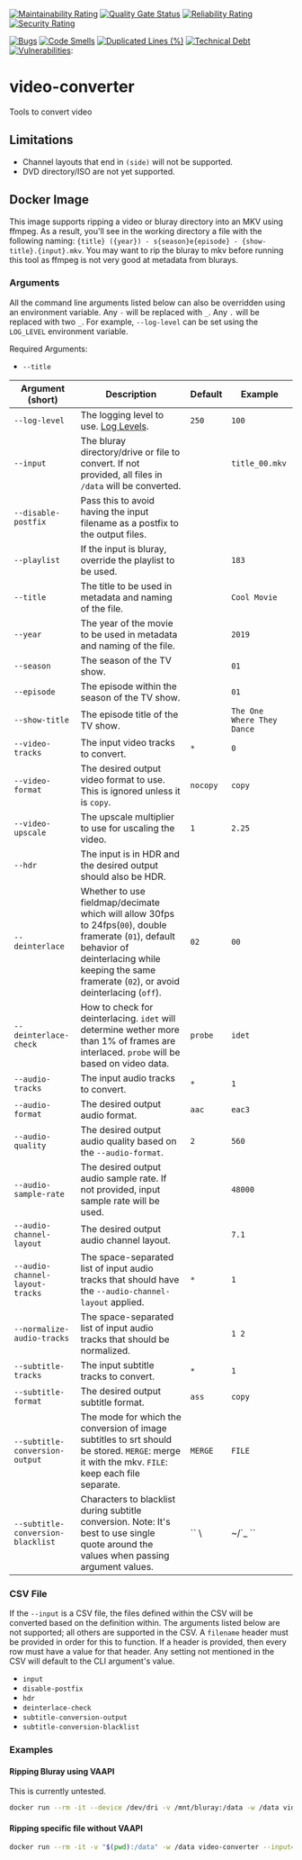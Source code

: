 [![Maintainability Rating](https://sonarcloud.io/api/project_badges/measure?project=superflyxxi_video-converter&metric=sqale_rating)](https://sonarcloud.io/dashboard?id=superflyxxi_video-converter)
[![Quality Gate Status](https://sonarcloud.io/api/project_badges/measure?project=superflyxxi_video-converter&metric=alert_status)](https://sonarcloud.io/dashboard?id=superflyxxi_video-converter)
[![Reliability Rating](https://sonarcloud.io/api/project_badges/measure?project=superflyxxi_video-converter&metric=reliability_rating)](https://sonarcloud.io/dashboard?id=superflyxxi_video-converter)
[![Security Rating](https://sonarcloud.io/api/project_badges/measure?project=superflyxxi_video-converter&metric=security_rating)](https://sonarcloud.io/dashboard?id=superflyxxi_video-converter)

[![Bugs](https://sonarcloud.io/api/project_badges/measure?project=superflyxxi_video-converter&metric=bugs)](https://sonarcloud.io/dashboard?id=superflyxxi_video-converter)
[![Code Smells](https://sonarcloud.io/api/project_badges/measure?project=superflyxxi_video-converter&metric=code_smells)](https://sonarcloud.io/dashboard?id=superflyxxi_video-converter)
[![Duplicated Lines (%)](https://sonarcloud.io/api/project_badges/measure?project=superflyxxi_video-converter&metric=duplicated_lines_density)](https://sonarcloud.io/dashboard?id=superflyxxi_video-converter)
[![Technical Debt](https://sonarcloud.io/api/project_badges/measure?project=superflyxxi_video-converter&metric=sqale_index)](https://sonarcloud.io/dashboard?id=superflyxxi_video-converter)
[![Vulnerabilities](https://sonarcloud.io/api/project_badges/measure?project=superflyxxi_video-converter&metric=vulnerabilities)](https://sonarcloud.io/dashboard?id=superflyxxi_video-converter):

# video-converter

Tools to convert video

## Limitations

- Channel layouts that end in `(side)` will not be supported.
- DVD directory/ISO are not yet supported.

## Docker Image

This image supports ripping a video or bluray directory into an MKV using ffmpeg. As a result,
you'll see in the working directory a file with the following naming:
`{title} ({year}) - s{season}e{episode} - {show-title}.{input}.mkv`.
You may want to rip the bluray to mkv before running this tool as ffmpeg is not very good at metadata
from blurays.

### Arguments

All the command line arguments listed below can also be overridden using an environment variable. Any `-` will be
replaced with `_`. Any `.` will be replaced with two `_`. For example, `--log-level` can be set using the
`LOG_LEVEL` environment variable.

Required Arguments:
- `--title`

Argument (short) | Description | Default | Example
--- | --- | --- | ---
`--log-level` | The logging level to use. [Log Levels](https://github.com/Seldaek/monolog/blob/main/doc/01-usage.md#log-levels). | `250` | `100`
`--input` | The bluray directory/drive or file to convert. If not provided, all files in `/data` will be converted. | | `title_00.mkv`
`--disable-postfix` | Pass this to avoid having the input filename as a postfix to the output files. | | 
`--playlist` | If the input is bluray, override the playlist to be used. | | `183`
`--title` | The title to be used in metadata and naming of the file. | | `Cool Movie`
`--year` | The year of the movie to be used in metadata and naming of the file. | | `2019`
`--season` | The season of the TV show. | | `01`
`--episode` | The episode within the season of the TV show. | | `01`
`--show-title` | The episode title of the TV show. | | `The One Where They Dance`
`--video-tracks` | The input video tracks to convert. | `*` | `0`
`--video-format` | The desired output video format to use. This is ignored unless it is `copy`. | `nocopy` | `copy`
`--video-upscale` | The upscale multiplier to use for uscaling the video. | `1` | `2.25`
`--hdr` | The input is in HDR and the desired output should also be HDR. | |
`--deinterlace` | Whether to use fieldmap/decimate which will allow 30fps to 24fps(`00`), double framerate (`01`), default behavior of deinterlacing while keeping the same framerate (`02`), or avoid deinterlacing (`off`). | `02` | `00`
`--deinterlace-check` | How to check for deinterlacing. `idet` will determine wether more than 1% of frames are interlaced. `probe` will be based on video data. | `probe` | `idet`
`--audio-tracks` | The input audio tracks to convert. | `*` | `1`
`--audio-format` | The desired output audio format. | `aac` | `eac3`
`--audio-quality` | The desired output audio quality based on the `--audio-format`. | `2` | `560`
`--audio-sample-rate` | The desired output audio sample rate. If not provided, input sample rate will be used. | | `48000`
`--audio-channel-layout` | The desired output audio channel layout. | ` ` | `7.1`
`--audio-channel-layout-tracks` | The space-separated list of input audio tracks that should have the `--audio-channel-layout` applied. | `*` | `1`
`--normalize-audio-tracks` | The space-separated list of input audio tracks that should be normalized. | | `1 2`
`--subtitle-tracks` | The input subtitle tracks to convert. | `*` | `1`
`--subtitle-format` | The desired output subtitle format. | `ass` | `copy`
`--subtitle-conversion-output` | The mode for which the conversion of image subtitles to srt should be stored. `MERGE`: merge it with the mkv. `FILE`: keep each file separate. | `MERGE` | `FILE`
`--subtitle-conversion-blacklist` | Characters to blacklist during subtitle conversion. Note: It's best to use single quote around the values when passing argument values. | `` \ |~/`_ `` | `\ |`

### CSV File

If the `--input` is a CSV file, the files defined within the CSV will be converted based on the definition within.
The arguments listed below are not supported; all others are supported in the CSV.
A `filename` header must be provided in order for this to function. If a header is provided, then every row must have a
value for that header. Any setting not mentioned in the CSV will default to the CLI argument's value.

- `input`
- `disable-postfix`
- `hdr`
- `deinterlace-check`
- `subtitle-conversion-output`
- `subtitle-conversion-blacklist`

### Examples

#### Ripping Bluray using VAAPI

This is currently untested.

```sh
docker run --rm -it --device /dev/dri -v /mnt/bluray:/data -w /data video-converter --input=. --title=Test --year=2019
```

#### Ripping specific file without VAAPI

```sh
docker run --rm -it -v "$(pwd):/data" -w /data video-converter --input=file.mpg --title=Test --year=2019
```
